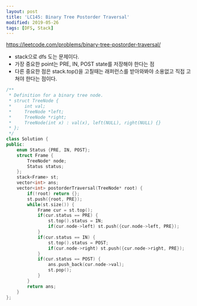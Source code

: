 ```yaml
---
layout: post
title: 'LC145: Binary Tree Postorder Traversal'
modified: 2019-05-26
tags: [DFS, Stack]
---
```


<https://leetcode.com/problems/binary-tree-postorder-traversal/>

- stack으로 dfs 도는 문제이다.
- 가장 중요한 point는 PRE, IN, POST state를 저장해야 한다는 점
- 다른 중요한 점은 stack.top()을 고칠때는 래퍼런스를 받아와봐야 소용없고 직접 고쳐야 한다는 점이다.

```c++
/**
 * Definition for a binary tree node.
 * struct TreeNode {
 *     int val;
 *     TreeNode *left;
 *     TreeNode *right;
 *     TreeNode(int x) : val(x), left(NULL), right(NULL) {}
 * };
 */
class Solution {
public:
    enum Status {PRE, IN, POST};
    struct Frame {
        TreeNode* node;
        Status status;
    };
    stack<Frame> st;
    vector<int> ans;
    vector<int> postorderTraversal(TreeNode* root) {
        if(!root) return {};
        st.push({root, PRE});
        while(st.size()) {
            Frame cur = st.top();
            if(cur.status == PRE) {
                st.top().status = IN;
                if(cur.node->left) st.push({cur.node->left, PRE});
            }
            if(cur.status == IN) {
                st.top().status = POST;
                if(cur.node->right) st.push({cur.node->right, PRE});
            }
            if(cur.status == POST) {
                ans.push_back(cur.node->val);
                st.pop();
            }
        }
        return ans;
    }
};
```